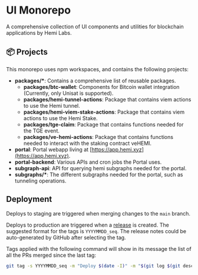 # UI Monorepo

A comprehensive collection of UI components and utilities for blockchain applications by Hemi Labs.

## 📦 Projects

This monorepo uses npm workspaces, and contains the following projects:

- **packages/\***: Contains a comprehensive list of reusable packages.
  - **packages/btc-wallet**: Components for Bitcoin wallet integration (Currently, only Unisat is supported).
  - **packages/hemi-tunnel-actions**: Package that contains viem actions to use the Hemi tunnel.
  - **packages/hemi-viem-stake-actions**: Package that contains viem actions to use the Hemi Stake.
  - **packages/tge-claim**: Package that contains functions needed for the TGE event.
  - **packages/ve-hemi-actions**: Package that contains functions needed to interact with the staking contract veHEMI.
- **portal**: Portal webapp living at [https://app.hemi.xyz](https://app.hemi.xyz).
- **portal-backend**: Various APIs and cron jobs the Portal uses.
- **subgraph-api**: API for querying hemi subgraphs needed for the portal.
- **subgraphs/\***: The different subgraphs needed for the portal, such as tunneling operations.

## Deployment

Deploys to staging are triggered when merging changes to the `main` branch.

Deploys to production are triggered when a [release](https://github.com/hemilabs/ui-monorepo/releases/new) is created.
The suggested format for the tags is `YYYYMMDD_seq`.
The release notes could be auto-generated by GitHub after selecting the tag.

Tags applied with the following command will show in its message the list of all the PRs merged since the last tag:

```sh
git tag -s YYYYMMDD_seq -m "Deploy $(date -I)" -m "$(git log $(git describe --abbrev=0 --tags)..HEAD --oneline | grep Merge)"
```
